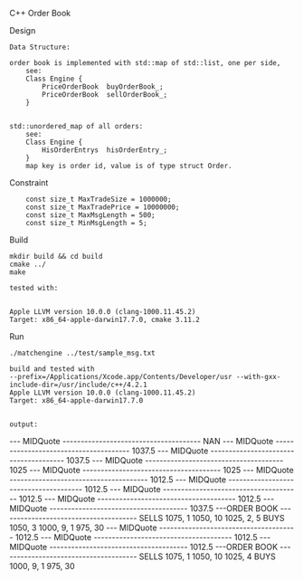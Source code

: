 C++ Order Book

Design

    Data Structure:

    order book is implemented with std::map of std::list, one per side,
        see:
        Class Engine {
            PriceOrderBook  buyOrderBook_;
            PriceOrderBook  sellOrderBook_;
        }


    std::unordered_map of all orders:
        see:
        Class Engine {
            HisOrderEntrys  hisOrderEntry_;
        }
        map key is order id, value is of type struct Order.


Constraint


        const size_t MaxTradeSize = 1000000;
        const size_t MaxTradePrice = 10000000;
        const size_t MaxMsgLength = 500;
        const size_t MinMsgLength = 5;

Build

    mkdir build && cd build
    cmake ../
    make

    tested with:


    Apple LLVM version 10.0.0 (clang-1000.11.45.2)
    Target: x86_64-apple-darwin17.7.0, cmake 3.11.2


Run

    ./matchengine ../test/sample_msg.txt

    build and tested with
    --prefix=/Applications/Xcode.app/Contents/Developer/usr --with-gxx-include-dir=/usr/include/c++/4.2.1
    Apple LLVM version 10.0.0 (clang-1000.11.45.2)
    Target: x86_64-apple-darwin17.7.0


    output:

--- MIDQuote --------------------------------------
NAN
--- MIDQuote --------------------------------------
1037.5
--- MIDQuote --------------------------------------
1037.5
--- MIDQuote --------------------------------------
1025
--- MIDQuote --------------------------------------
1025
--- MIDQuote --------------------------------------
1012.5
--- MIDQuote --------------------------------------
1012.5
--- MIDQuote --------------------------------------
1012.5
--- MIDQuote --------------------------------------
1012.5
--- MIDQuote --------------------------------------
1037.5
---ORDER BOOK --------------------------------------
SELLS
1075, 1
1050, 10
1025, 2, 5
BUYS
1050, 3
1000, 9, 1
975, 30
--- MIDQuote --------------------------------------
1012.5
--- MIDQuote --------------------------------------
1012.5
--- MIDQuote --------------------------------------
1012.5
---ORDER BOOK --------------------------------------
SELLS
1075, 1
1050, 10
1025, 4
BUYS
1000, 9, 1
975, 30
